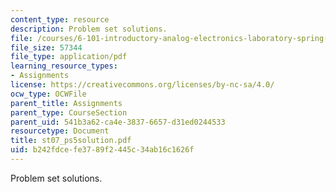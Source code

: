 ```yaml
---
content_type: resource
description: Problem set solutions.
file: /courses/6-101-introductory-analog-electronics-laboratory-spring-2007/b242fdcefe3789f2445c34ab16c1626f_st07_ps5solution.pdf
file_size: 57344
file_type: application/pdf
learning_resource_types:
- Assignments
license: https://creativecommons.org/licenses/by-nc-sa/4.0/
ocw_type: OCWFile
parent_title: Assignments
parent_type: CourseSection
parent_uid: 541b3a62-ca4e-3837-6657-d31ed0244533
resourcetype: Document
title: st07_ps5solution.pdf
uid: b242fdce-fe37-89f2-445c-34ab16c1626f
---
```

Problem set solutions.